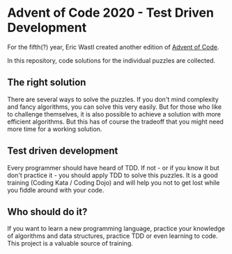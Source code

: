 # Advent of Code 2020 - Test Driven Development

For the fifth(?) year, Eric Wastl created another edition of [Advent of Code](https://https://adventofcode.com/ "Advent of Code 2020").

In this repository, code solutions for the individual puzzles are collected.

## The right solution
There are several ways to solve the puzzles. If you don't mind complexity and fancy algorithms, you can solve this very easily. But for those who like to challenge themselves, it is also possible to achieve a solution with more efficient algorithms. But this has of course the tradeoff that you might need more time for a working solution.

## Test driven development
Every programmer should have heard of TDD. If not - or if you know it but don't practice it - you should apply TDD to solve this puzzles. It is a good training (Coding Kata / Coding Dojo) and will help you not to get lost while you fiddle around with your code.

## Who should do it?
If you want to learn a new programming language, practice your knowledge of algorithms and data structures, practice TDD or even learning to code. This project is a valuable source of training.
